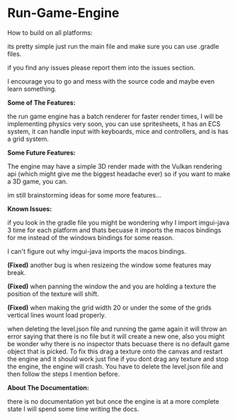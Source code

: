 # Run-Game-Engine

How to build on all platforms:

its pretty simple just run the main file and make sure you can use .gradle files. 

if you find any issues please report them into the issues section.

I encourage you to go and mess with the source code and maybe even learn something.

**Some of The Features:**

the run game engine has a batch renderer for faster render times,
I will be implementing physics very soon,
you can use spritesheets,
it has an ECS system,
it can handle input with keyboards, mice and controllers,
and is has a grid system.


**Some Future Features:**

The engine may have a simple 3D render made with the Vulkan rendering api (which might give me the biggest headache ever) so if you want to make a 3D game, you can.



im still brainstorming ideas for some more features...

**Known Issues:**

if you look in the gradle file you might be wondering why I import imgui-java 3 time for each platform and thats becuase it imports the macos bindings for me instead of the windows bindings for some reason.

I can't figure out why imgui-java imports the macos bindings.

**(Fixed)** another bug is when resizeing the window some features may break.

**(Fixed)** when panning the window the and you are holding a texture the position of the texture will shift.

**(Fixed)** when making the grid width 20 or under the some of the grids vertical lines wount load properly.

when deleting the level.json file and running the game again it will throw an error saying that there is no file but it will create a new one, also you might be wonder why there is no inspector thats becuase there is no default game object that is picked. To fix this drag a texture onto the canvas and restart the engine and it should work just fine if you dont drag any texture and stop the engine, the engine will crash. You have to delete the level.json file and then follow the steps I mention before. 

**About The Documentation:**

there is no documentation yet but once the engine is at a more complete state I will spend some time writing the docs.



